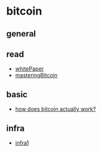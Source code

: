 # bitcoin

## general

## read
* [whitePaper](whitePaper/readme.md)
* [masteringBitcoin](masteringBitcoinEBOOK/readme.md)

## basic
* [how does bitcoin actually work?](basic/lec1.md)

## infra
* [infra1](infra/infra1.md)

